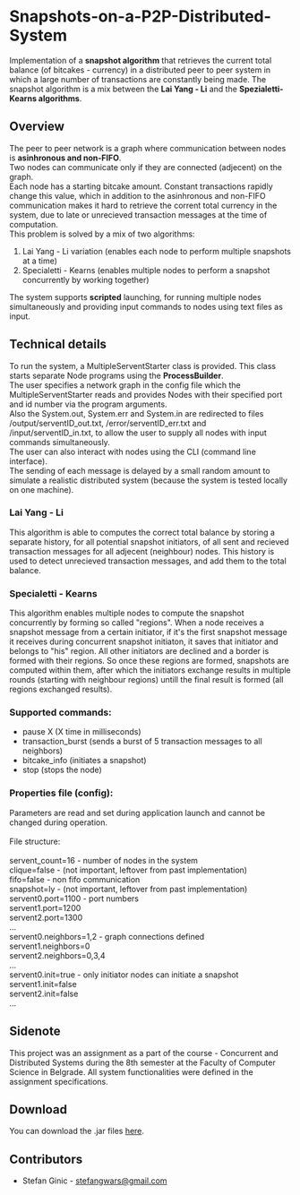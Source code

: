 # Snapshots-on-a-P2P-Distributed-System
Implementation of a <b>snapshot algorithm</b> that retrieves the current total balance (of bitcakes - currency) in a distributed peer to peer system in which a large number of transactions are constantly being made. The snapshot algorithm is a mix between the <b>Lai Yang - Li</b> and the <b>Spezialetti-Kearns algorithms</b>.

## Overview
The peer to peer network is a graph where communication between nodes is <b>asinhronous and non-FIFO</b>.<br>
Two nodes can communicate only if they are connected (adjecent) on the graph. <br>
Each node has a starting bitcake amount. Constant transactions rapidly change this value, which in addition to the asinhronous and non-FIFO communication makes it hard to retrieve the corrent total currency in the system, due to late or unrecieved transaction messages at the time of computation. <br>
This problem is solved by a mix of two algorithms:
1. Lai Yang - Li variation (enables each node to perform multiple snapshots at a time)
2. Specialetti - Kearns (enables multiple nodes to perform a snapshot concurrently by working together)

The system supports <b>scripted</b> launching, for running multiple nodes simultaneously and providing input commands to nodes using text files as input. 

## Technical details
To run the system, a MultipleServentStarter class is provided. This class starts separate Node programs using the <b>ProcessBuilder</b>.<br>
The user specifies a network graph in the config file which the MultipleServentStarter reads and provides Nodes with their specified port and id number via the program arguments.<br>
Also the System.out, System.err and System.in are redirected to files /output/serventID_out.txt, /error/serventID_err.txt and /input/serventID_in.txt, to allow the user to supply all nodes with input commands simultaneously. <br>
The user can also interact with nodes using the CLI (command line interface). <br>
The sending of each message is delayed by a small random amount to simulate a realistic distributed system (because the system is tested locally on one machine).

### Lai Yang - Li
This algorithm is able to computes the correct total balance by storing a separate history, for all potential snapshot initiators, of all sent and recieved transaction messages for all adjecent (neighbour) nodes. This history is used to detect unrecieved transaction messages, and add them to the total balance.

### Specialetti - Kearns
This algorithm enables multiple nodes to compute the snapshot concurrently by forming so called "regions". When a node receives a snapshot message from a certain initiator, if it's the first snapshot message it receives during concurrent snapshot initiaton, it saves that initiator and belongs to "his" region. All other initiators are declined and a border is formed with their regions. So once these regions are formed, snapshots are computed within them, after which the initiators exchange results in multiple rounds (starting with neighbour regions) untill the final result is formed (all regions exchanged results).

### Supported commands:
* pause X (X time in milliseconds)
* transaction_burst (sends a burst of 5 transaction messages to all neighbors)
* bitcake_info (initiates a snapshot)
* stop (stops the node)

### Properties file (config):
Parameters are read and set during application launch and cannot be changed during operation.<br><br>
File structure:<br><br>
servent_count=16 - number of nodes in the system<br>
clique=false - (not important, leftover from past implementation)<br>
fifo=false - non fifo communication<br>
snapshot=ly - (not important, leftover from past implementation)<br>
servent0.port=1100 - port numbers<br>
servent1.port=1200<br>
servent2.port=1300<br>
...<br>
servent0.neighbors=1,2 - graph connections defined<br>
servent1.neighbors=0<br>
servent2.neighbors=0,3,4<br>
...<br>
servent0.init=true - only initiator nodes can initiate a snapshot<br>
servent1.init=false<br>
servent2.init=false<br>
...
## Sidenote
This project was an assignment as a part of the course - Concurrent and Distributed Systems during the 8th semester at the Faculty of Computer Science in Belgrade. All system functionalities were defined in the assignment specifications.

## Download
You can download the .jar files [here](download/Concurrent-Distribution-Tool.zip).<br>

## Contributors
- Stefan Ginic - <stefangwars@gmail.com>
